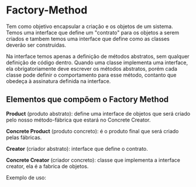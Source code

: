 # Factory-Method
Tem como objetivo encapsular a criação e os objetos de um sistema. Temos uma interface que define um "contrato" para os objetos a serem criados e tambem temos uma interface que define como as classes deverão ser construidas.

Na interface temos apenas a definição de métodos abstratos, sem qualquer definição de código dentro. Quando uma classe implementa uma interface, ela obrigatoriamente deve escrever os métodos abstratos, porém cada classe pode definir o comportamento para esse método, contanto que obedeça à assinatura definida na interface.

## Elementos que compõem o Factory Method ##
**Product** (produto abstrato): define uma interface de objetos que será criado pelo nosso método-fábrica que estará no Concrete Creator.

**Concrete Product** (produto concreto): é o produto final que será criado pelas fábricas.

**Creator** (criador abstrato): interface que define o contrato.

**Concrete Creator** (criador concreto): classe que implementa a interface creator, ela é a fabrica de objetos.

Exemplo de uso:
